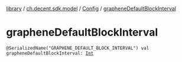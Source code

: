 [library](../../index.md) / [ch.decent.sdk.model](../index.md) / [Config](index.md) / [grapheneDefaultBlockInterval](./graphene-default-block-interval.md)

# grapheneDefaultBlockInterval

`@SerializedName("GRAPHENE_DEFAULT_BLOCK_INTERVAL") val grapheneDefaultBlockInterval: `[`Int`](https://kotlinlang.org/api/latest/jvm/stdlib/kotlin/-int/index.html)